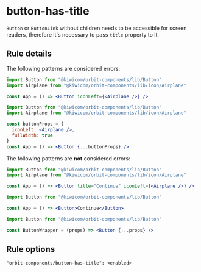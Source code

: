 # button-has-title

`Button` or `ButtonLink` without children needs to be accessible for screen readers, therefore it's necessary to pass `title` property to it.

## Rule details

The following patterns are considered errors:

```jsx
import Button from "@kiwicom/orbit-components/lib/Button"
import Airplane from "@kiwicom/orbit-components/lib/icon/Airplane"

const App = () => <Button iconLeft={<Airplane />} />
```

```jsx
import Button from "@kiwicom/orbit-components/lib/Button"
import Airplane from "@kiwicom/orbit-components/lib/icon/Airplane"

const buttonProps = {
  iconLeft: <Airplane />,
  fullWidth: true
}
const App = () => <Button {...buttonProps} />
```

The following patterns are **not** considered errors:

```jsx
import Button from "@kiwicom/orbit-components/lib/Button"
import Airplane from "@kiwicom/orbit-components/lib/icon/Airplane"

const App = () => <Button title="Continue" iconLeft={<Airplane />} />
```

```jsx
import Button from "@kiwicom/orbit-components/lib/Button"

const App = () => <Button>Continue</Button>
```

```jsx
import Button from "@kiwicom/orbit-components/lib/Button"

const ButtonWrapper = (props) => <Button {...props} />
```

## Rule options

```
"orbit-components/button-has-title": <enabled>
```
